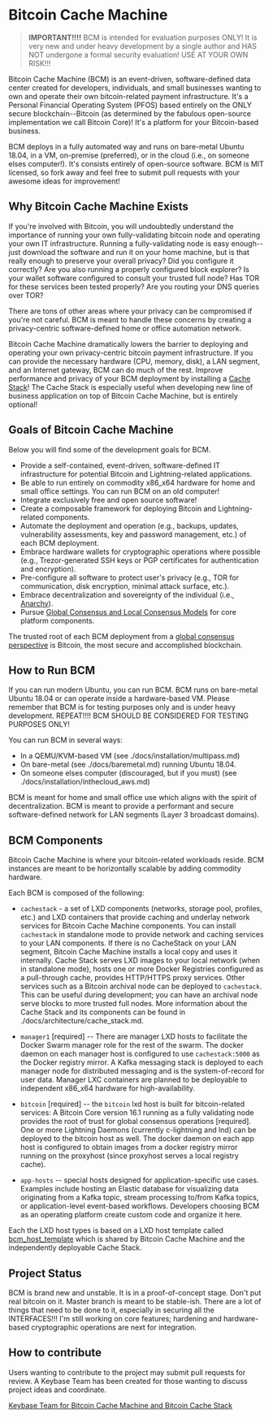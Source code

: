 
# Bitcoin Cache Machine

> **IMPORTANT!!!!**
> BCM is intended for evaluation purposes ONLY!
> It is very new and under heavy development by a single
> author and HAS NOT undergone a formal security evaluation!
> USE AT YOUR OWN RISK!!!

Bitcoin Cache Machine (BCM) is an event-driven, software-defined data center created for developers, individuals, and small businesses wanting to own and operate their own bitcoin-related payment infrastructure. It's a Personal Financial Operating System (PFOS) based entirely on the ONLY secure blockchain--Bitcoin (as determined by the fabulous open-source implementation we call Bitcoin Core)! It's a platform for your Bitcoin-based business.

BCM deploys in a fully automated way and runs on bare-metal Ubuntu 18.04, in a VM, on-premise (preferred), or in the cloud (i.e., on someone elses computer!). It's consists entirely of open-source software. BCM is MIT licensed, so fork away and feel free to submit pull requests with your awesome ideas for improvement!

## Why Bitcoin Cache Machine Exists

If you're involved with Bitcoin, you will undoubtedly understand the importance of running your own fully-validating bitcoin node and operating your own IT infrastructure. Running a fully-validating node is easy enough--just download the software and run it on your home machine, but is that really enough to preserve your overall privacy? Did you configure it correctly? Are you also running a properly configured block explorer? Is your wallet software configured to consult your trusted full node? Has TOR for these services been tested properly? Are you routing your DNS queries over TOR?

There are tons of other areas where your privacy can be compromised if you're not careful. BCM is meant to handle these concerns by creating a privacy-centric software-defined home or office automation network.

Bitcoin Cache Machine dramatically lowers the barrier to deploying and operating your own privacy-centric bitcoin payment infrastructure. If you can provide the necessary hardware (CPU, memory, disk), a LAN segment, and an Internet gateway, BCM can do much of the rest. Improve performance and privacy of your BCM deployment by installing a [Cache Stack](https://github.com/farscapian/bcm_cachestack)! The Cache Stack is especially useful when developing new line of business application on top of Bitcoin Cache Machine, but is entirely optional!

## Goals of Bitcoin Cache Machine

Below you will find some of the development goals for BCM.

* Provide a self-contained, event-driven, software-defined IT infrastructure for potential Bitcoin and Lightning-related applications.
* Be able to run entirely on commodity x86_x64 hardware for home and small office settings. You can run BCM on an old computer!
* Integrate exclusively free and open source software!
* Create a composable framework for deploying Bitcoin and Lightning-related components.
* Automate the deployment and operation (e.g., backups, updates, vulnerability assessments, key and password management, etc.) of each BCM deployment.
* Embrace hardware wallets for cryptographic operations where possible (e.g., Trezor-generated SSH keys or PGP certificates for authentication and encryption).
* Pre-configure all software to protect user's privacy (e.g., TOR for communication, disk encryption, minimal attack surface, etc.).
* Embrace decentralization and sovereignty of the individual (i.e., [Anarchy](https://en.wikipedia.org/wiki/Anarchy)).
* Pursue [Global Consensus and Local Consensus Models](https://twitter.com/SarahJamieLewis/status/1016832509709914112) for core platform components.

The trusted root of each BCM deployment from a [global consensus perspective](https://fieldnotes.resistant.tech/dags-and-decentralization/) is Bitcoin, the most secure and accomplished blockchain.

## How to Run BCM

If you can run modern Ubuntu, you can run BCM. BCM runs on bare-metal Ubuntu 18.04 or can operate inside a hardware-based VM. Please remember that BCM is for testing purposes only and is under heavy development. REPEAT!!!! BCM SHOULD BE CONSIDERED FOR TESTING PURPOSES ONLY!

You can run BCM in several ways:

* In a QEMU/KVM-based VM (see ./docs/installation/multipass.md)
* On bare-metal (see ./docs/baremetal.md) running Ubuntu 18.04.
* On someone elses computer (discouraged, but if you must) (see ./docs/installation/inthecloud_aws.md)

BCM is meant for home and small office use which aligns with the spirit of decentralization. BCM is meant to provide a performant and secure software-defined network for LAN segments (Layer 3 broadcast domains).

## BCM Components

Bitcoin Cache Machine is where your bitcoin-related workloads reside. BCM instances are meant to be horizontally scalable by adding commodity hardware. 

Each BCM is composed of the following:

* `cachestack` - a set of LXD components (networks, storage pool, profiles, etc.) and LXD containers that provide caching and underlay network services for Bitcoin Cache Machine components. You can install `cachestack` in standalone mode to provide network and caching services to your LAN components. If there is no CacheStack on your LAN segment, Bitcoin Cache Machine installs a local copy and uses it internally. Cache Stack serves LXD images to your local network (when in standalone mode), hosts one or more Docker Registries configured as a pull-through cache, provides HTTP/HTTPS proxy services. Other services such as a Bitcoin archival node can be deployed to `cachestack`. This can be useful during development; you can have an archival node serve blocks to more trusted full nodes. More information about the Cache Stack and its components can be found in ./docs/architecture/cache_stack.md.

* `manager1` [required] -- There are manager LXD hosts to facilitate the Docker Swarm manager role for the rest of the swarm. The docker daemon on each manager host is configured to use `cachestack:5000` as the Docker registry mirror. A Kafka messaging stack is deployed to each manager node for distributed messaging and is the system-of-record for user data. Manager LXC containers are planned to be deployable to independent x86_x64 hardware for high-availability.

* `bitcoin` [required] -- the `bitcoin` lxd host is built for bitcoin-related services: A Bitcoin Core version 16.1 running as a fully validating node provides the root of trust for global consensus operations [required]. One or more Lightning Daemons (currently c-lightning and lnd) can be deployed to the bitcoin host as well. The docker daemon on each app host is configured to obtain images from a docker registry mirror running on the proxyhost (since proxyhost serves a local registry cache).

* `app-hosts` -- special hosts designed for application-specific use cases. Examples include hosting an Elastic database for visualizing data originating from a Kafka topic, stream processing to/from Kafka topics, or application-level event-based workflows. Developers choosing BCM as an operating platform create custom code and organize it here.

Each the LXD host types is based on a LXD host template called [bcm_host_template](https://github.com/farscapian/bcm_host_template) which is shared by Bitcoin Cache Machine and the independently deployable Cache Stack.

## Project Status

BCM is brand new and unstable. It is in a proof-of-concept stage. Don't put real bitcoin on it. Master branch is meant to be stable-ish. There are a lot of things that need to be done to it, especially in securing all the INTERFACES!!! I'm still working on core features; hardening and hardware-based cryptographic operations are next for integration.

## How to contribute

Users wanting to contribute to the project may submit pull requests for review. A Keybase Team has been created for those wanting to discuss project ideas and coordinate.

[Keybase Team for Bitcoin Cache Machine and Bitcoin Cache Stack](https://keybase.io/team/btccachemachine)